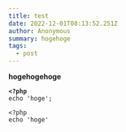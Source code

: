 ```yaml
---
title: test
date: 2022-12-01T08:13:52.251Z
author: Anonymous
summary: hogehoge
tags:
  - post
---
```

**hogehogehoge**



**`<?php`**\
`echo 'hoge';`

```
<?php
echo 'hoge'
```